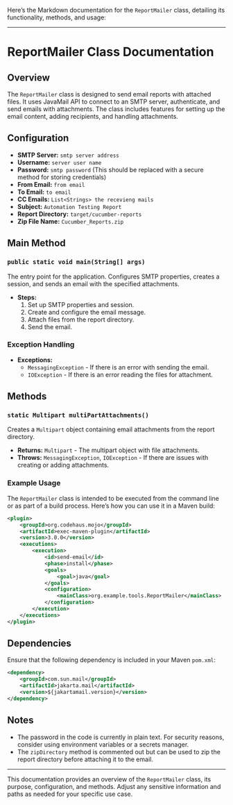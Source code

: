 Here’s the Markdown documentation for the `ReportMailer` class, detailing its functionality, methods, and usage:

---

# ReportMailer Class Documentation

## Overview

The `ReportMailer` class is designed to send email reports with attached files. It uses JavaMail API to connect to an SMTP server, authenticate, and send emails with attachments. The class includes features for setting up the email content, adding recipients, and handling attachments.

## Configuration

- **SMTP Server:** `smtp server address`
- **Username:** `server user name`
- **Password:** `smtp password` (This should be replaced with a secure method for storing credentials)
- **From Email:** `from email`
- **To Email:** `to email`
- **CC Emails:** `List<Strings> the recevieng mails`
- **Subject:** `Automation Testing Report`
- **Report Directory:** `target/cucumber-reports`
- **Zip File Name:** `Cucumber_Reports.zip`

## Main Method

### `public static void main(String[] args)`

The entry point for the application. Configures SMTP properties, creates a session, and sends an email with the specified attachments.

- **Steps:**
    1. Set up SMTP properties and session.
    2. Create and configure the email message.
    3. Attach files from the report directory.
    4. Send the email.

### Exception Handling

- **Exceptions:**
    - `MessagingException` - If there is an error with sending the email.
    - `IOException` - If there is an error reading the files for attachment.

## Methods

### `static Multipart multiPartAttachments()`

Creates a `Multipart` object containing email attachments from the report directory.

- **Returns:** `Multipart` - The multipart object with file attachments.
- **Throws:** `MessagingException`, `IOException` - If there are issues with creating or adding attachments.

### Example Usage

The `ReportMailer` class is intended to be executed from the command line or as part of a build process. Here’s how you can use it in a Maven build:

```xml
<plugin>
    <groupId>org.codehaus.mojo</groupId>
    <artifactId>exec-maven-plugin</artifactId>
    <version>3.0.0</version>
    <executions>
        <execution>
            <id>send-email</id>
            <phase>install</phase>
            <goals>
                <goal>java</goal>
            </goals>
            <configuration>
                <mainClass>org.example.tools.ReportMailer</mainClass>
            </configuration>
        </execution>
    </executions>
</plugin>
```

## Dependencies

Ensure that the following dependency is included in your Maven `pom.xml`:

```xml
<dependency>
    <groupId>com.sun.mail</groupId>
    <artifactId>jakarta.mail</artifactId>
    <version>${jakartamail.version}</version>
</dependency>
```

## Notes

- The password in the code is currently in plain text. For security reasons, consider using environment variables or a secrets manager.
- The `zipDirectory` method is commented out but can be used to zip the report directory before attaching it to the email.

---

This documentation provides an overview of the `ReportMailer` class, its purpose, configuration, and methods. Adjust any sensitive information and paths as needed for your specific use case.